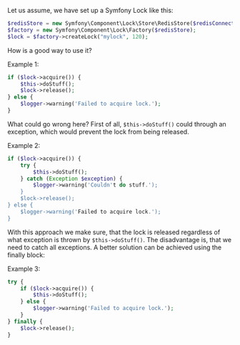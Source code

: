 Let us assume, we have set up a Symfony Lock like this:

```PHP
$redisStore = new Symfony\Component\Lock\Store\RedisStore($redisConnection);
$factory = new Symfony\Component\Lock\Factory($redisStore);
$lock = $factory->createLock("mylock", 120);
```

How is a good way to use it?

Example 1:
```PHP
if ($lock->acquire()) {
    $this->doStuff();
    $lock->release();
} else {
    $logger->warning('Failed to acquire lock.');
}
```

What could go wrong here? First of all, `$this->doStuff()` could through an exception, which would prevent the lock from being released.

Example 2:
```php
if ($lock->acquire()) {
    try {
        $this->doStuff();
    } catch (Exception $exception) {
        $logger->warning('Couldn't do stuff.');
    }
    $lock->release();
} else {
    $logger->warning('Failed to acquire lock.');
}
```

With this approach we make sure, that the lock is released regardless of what exception is thrown by `$this->doStuff()`. The disadvantage is, that we need to catch all exceptions.
A better solution can be achieved using the finally block:

Example 3:
```PHP
try {
    if ($lock->acquire()) {
        $this->doStuff();
    } else {
        $logger->warning('Failed to acquire lock.');
    }
} finally {
    $lock->release();
}
```
